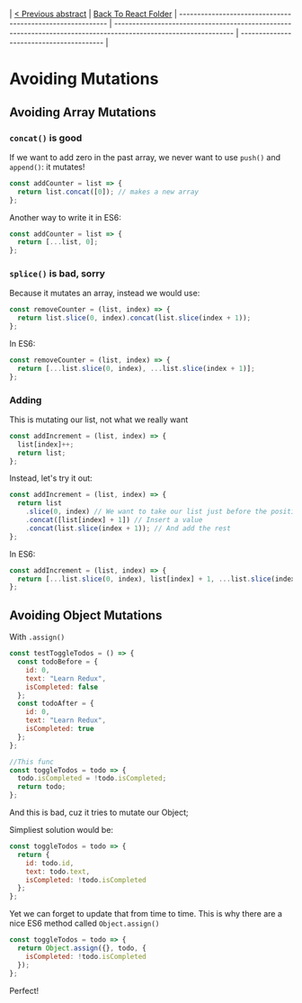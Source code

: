 | [< Previous abstract](04%20Store%20From%20Scratch.md) | [Back To React Folder](https://github.com/reginPekin/Frontend/tree/master/Dan%20Abramov%20-%20redux) 
| ---------------------------------------------------------- | --------------------------------------------------------------------------------------------------------------- | ---------------------------------------- |


<h1>Avoiding Mutations</h1>

<h2>Avoiding Array Mutations</h2>

### `concat()` is good

If we want to add zero in the past array, we never want to use `push()` and `append()`: it mutates!

```js
const addCounter = list => {
  return list.concat([0]); // makes a new array
};
```

Another way to write it in ES6:

```js
const addCounter = list => {
  return [...list, 0];
};
```

### `splice()` is bad, sorry

Because it mutates an array, instead we would use:

```js
const removeCounter = (list, index) => {
  return list.slice(0, index).concat(list.slice(index + 1));
};
```

In ES6:

```js
const removeCounter = (list, index) => {
  return [...list.slice(0, index), ...list.slice(index + 1)];
};
```

### Adding

This is mutating our list, not what we really want

```js
const addIncrement = (list, index) => {
  list[index]++;
  return list;
};
```

Instead, let's try it out:

```js
const addIncrement = (list, index) => {
  return list
    .slice(0, index) // We want to take our list just before the position
    .concat([list[index] + 1]) // Insert a value
    .concat(list.slice(index + 1)); // And add the rest
};
```

In ES6:

```js
const addIncrement = (list, index) => {
  return [...list.slice(0, index), list[index] + 1, ...list.slice(index + 1)];
};
```

<h2>Avoiding Object Mutations</h2>

With `.assign()`

```js
const testToggleTodos = () => {
  const todoBefore = {
    id: 0,
    text: "Learn Redux",
    isCompleted: false
  };
  const todoAfter = {
    id: 0,
    text: "Learn Redux",
    isCompleted: true
  };
};

//This func
const toggleTodos = todo => {
  todo.isCompleted = !todo.isCompleted;
  return todo;
};
```

And this is bad, cuz it tries to mutate our Object;

Simpliest solution would be:

```js
const toggleTodos = todo => {
  return {
    id: todo.id,
    text: todo.text,
    isCompleted: !todo.isCompleted
  };
};
```

Yet we can forget to update that from time to time. This is why there are a nice ES6 method called `Object.assign()`

```js
const toggleTodos = todo => {
  return Object.assign({}, todo, {
    isCompleted: !todo.isCompleted
  });
};
```

Perfect!